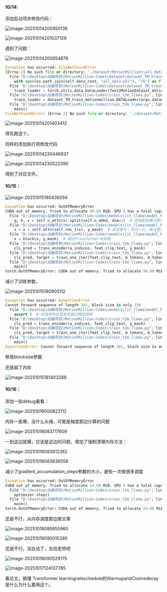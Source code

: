 #### 10/14:

添加启动项并修改代码：

![image-20251014200950136](Transform%E8%AE%AD%E7%BB%83%E6%B5%81%E7%A8%8B.assets/image-20251014200950136.png)

![image-20251014201037129](Transform%E8%AE%AD%E7%BB%83%E6%B5%81%E7%A8%8B.assets/image-20251014201037129.png)

遇到了问题：

![image-20251014200654876](Transform%E8%AE%AD%E7%BB%83%E6%B5%81%E7%A8%8B.assets/image-20251014200654876.png)

```python
Exception has occurred: FileNotFoundError
[Errno 2] No such file or directory: './dataset/MotionMillion\\all_data.pkl'
  File "D:\Desktop\动画项目\MotionMillion-Codes\dataset\dataset_TM_train_motionmillion.py", line 97, in __init__
    with open(os.path.join(self.data_root, "all_data.pkl"), "rb") as f:
  File "D:\Desktop\动画项目\MotionMillion-Codes\dataset\dataset_TM_train_motionmillion.py", line 214, in DATALoader
    train_loader = torch.utils.data.DataLoader(Text2MotionDataset_motionmillion(dataset_name, clip_model = clip_model, text_encode = text_encode, text_sum_way = text_sum_way, comp_device = comp_device, split = split, codebook_size = codebook_size, tokenizer_name = tokenizer_name, unit_length=unit_length, debug=debug, motion_type=motion_type, text_type=text_type, version=version),
  File "D:\Desktop\动画项目\MotionMillion-Codes\train_t2m_llama.py", line 324, in main
    train_loader = dataset_TM_train_motionmillion.DATALoader(args.dataname, args.batch_size, args.nb_code, args.vq_name, args.train_split, clip_model, args.text_encode, args.text_sum_way, comp_device, motion_type=args.motion_type, text_type=args.text_type, version=args.version, unit_length=2**args.down_t, debug=args.debug, num_workers=args.num_workers)
  File "D:\Desktop\动画项目\MotionMillion-Codes\train_t2m_llama.py", line 435, in <module>
    main()
FileNotFoundError: [Errno 2] No such file or directory: './dataset/MotionMillion\\all_data.pkl'
```

![image-20251014201403412](Transform%E8%AE%AD%E7%BB%83%E6%B5%81%E7%A8%8B.assets/image-20251014201403412.png)

得先跑这个。

同样的添加执行项修改代码

![image-20251014230446937](Transform%E8%AE%AD%E7%BB%83%E6%B5%81%E7%A8%8B.assets/image-20251014230446937.png)

![image-20251014230522390](Transform%E8%AE%AD%E7%BB%83%E6%B5%81%E7%A8%8B.assets/image-20251014230522390.png)

得到了对应文件。





#### 10/15：

![image-20251015180439294](Transform%E8%AE%AD%E7%BB%83%E6%B5%81%E7%A8%8B.assets/image-20251015180439294.png)

```python
Exception has occurred: OutOfMemoryError
CUDA out of memory. Tried to allocate 90.00 MiB. GPU 0 has a total capacity of 15.92 GiB of which 0 bytes is free. Of the allocated memory 28.16 GiB is allocated by PyTorch, and 1.59 GiB is reserved by PyTorch but unallocated. If reserved but unallocated memory is large try setting PYTORCH_CUDA_ALLOC_CONF=expandable_segments:True to avoid fragmentation.  See documentation for Memory Management  (https://pytorch.org/docs/stable/notes/cuda.html#environment-variables)
  File "D:\Desktop\动画项目\MotionMillion-Codes\models\lit_llama\model_hf.py", line 718, in forward
    q, k, v = self.c_attn(x).split(self.n_embd, dim=2)  # 将投影结果分割为Q、K、V
  File "D:\Desktop\动画项目\MotionMillion-Codes\models\lit_llama\model_hf.py", line 605, in forward
    x = x + self.attn(self.rms_1(x), y_mask)  # 自注意力：先归一化，再注意力，最后残差连接
  File "D:\Desktop\动画项目\MotionMillion-Codes\models\lit_llama\model_hf.py", line 244, in forward
    x = block(x, y_mask)  # 通过Transformer块处理
  File "D:\Desktop\动画项目\MotionMillion-Codes\train_t2m_llama.py", line 131, in train_one_iter
    cls_pred = trans_encoder(a_indices, feat_clip_text, y_mask)
  File "D:\Desktop\动画项目\MotionMillion-Codes\train_t2m_llama.py", line 356, in main
    cls_pred, target = train_one_iter(feat_clip_text, m_tokens, m_tokens_len, y_mask, trans_encoder, args, comp_device)
  File "D:\Desktop\动画项目\MotionMillion-Codes\train_t2m_llama.py", line 435, in <module>
    main()
torch.OutOfMemoryError: CUDA out of memory. Tried to allocate 90.00 MiB. GPU 0 has a total capacity of 15.92 GiB of which 0 bytes is free. Of the allocated memory 28.16 GiB is allocated by PyTorch, and 1.59 GiB is reserved by PyTorch but unallocated. If reserved but unallocated memory is large try setting PYTORCH_CUDA_ALLOC_CONF=expandable_segments:True to avoid fragmentation.  See documentation for Memory Management  (https://pytorch.org/docs/stable/notes/cuda.html#environment-variables)
```

减小了训练参数，

![image-20251015180905112](Transform%E8%AE%AD%E7%BB%83%E6%B5%81%E7%A8%8B.assets/image-20251015180905112.png)
```python
Exception has occurred: AssertionError
Cannot forward sequence of length 301, block size is only 150
  File "D:\Desktop\动画项目\MotionMillion-Codes\models\lit_llama\model_hf.py", line 231, in forward
    assert (  # 检查序列长度是否超过模型限制
  File "D:\Desktop\动画项目\MotionMillion-Codes\train_t2m_llama.py", line 131, in train_one_iter
    cls_pred = trans_encoder(a_indices, feat_clip_text, y_mask)
  File "D:\Desktop\动画项目\MotionMillion-Codes\train_t2m_llama.py", line 376, in main
    cls_pred, target = train_one_iter(feat_clip_text, m_tokens, m_tokens_len, y_mask, trans_encoder, args, comp_device)
  File "D:\Desktop\动画项目\MotionMillion-Codes\train_t2m_llama.py", line 455, in <module>
    main()
AssertionError: Cannot forward sequence of length 301, block size is only 150
```

修改blocksize参数

还是超了内存

![image-20251015181403288](Transform%E8%AE%AD%E7%BB%83%E6%B5%81%E7%A8%8B.assets/image-20251015181403288.png)





#### 10/16：

添加一些debug看看：

![image-20251016000823112](Transform%E8%AE%AD%E7%BB%83%E6%B5%81%E7%A8%8B.assets/image-20251016000823112.png)

内存一直爆，没什么头绪，可能是梯度那边计算的问题



![image-20251016083717609](Transform%E8%AE%AD%E7%BB%83%E6%B5%81%E7%A8%8B.assets/image-20251016083717609.png)

一到这边就爆，应该是这边的问题，增加了强制清理内存方法：

![image-20251016083812382](Transform%E8%AE%AD%E7%BB%83%E6%B5%81%E7%A8%8B.assets/image-20251016083812382.png)

![image-20251016083836558](Transform%E8%AE%AD%E7%BB%83%E6%B5%81%E7%A8%8B.assets/image-20251016083836558.png)

减小了gradient_accumulation_steps参数的大小，避免一次做很多调度

```python
Exception has occurred: OutOfMemoryError
CUDA out of memory. Tried to allocate 54.00 MiB. GPU 0 has a total capacity of 15.92 GiB of which 0 bytes is free. Of the allocated memory 27.90 GiB is allocated by PyTorch, and 1.84 GiB is reserved by PyTorch but unallocated. If reserved but unallocated memory is large try setting PYTORCH_CUDA_ALLOC_CONF=expandable_segments:True to avoid fragmentation.  See documentation for Memory Management  (https://pytorch.org/docs/stable/notes/cuda.html#environment-variables)
  File "D:\Desktop\动画项目\MotionMillion-Codes\train_t2m_llama.py", line 421, in main
    optimizer.step()
  File "D:\Desktop\动画项目\MotionMillion-Codes\train_t2m_llama.py", line 485, in <module>
    main()
torch.OutOfMemoryError: CUDA out of memory. Tried to allocate 54.00 MiB. GPU 0 has a total capacity of 15.92 GiB of which 0 bytes is free. Of the allocated memory 27.90 GiB is allocated by PyTorch, and 1.84 GiB is reserved by PyTorch but unallocated. If reserved but unallocated memory is large try setting PYTORCH_CUDA_ALLOC_CONF=expandable_segments:True to avoid fragmentation.  See documentation for Memory Management  (https://pytorch.org/docs/stable/notes/cuda.html#environment-variables)
```

还是不行，从内存调度那边做文章

![image-20251016085955960](Transform%E8%AE%AD%E7%BB%83%E6%B5%81%E7%A8%8B.assets/image-20251016085955960.png)

![image-20251016090015380](Transform%E8%AE%AD%E7%BB%83%E6%B5%81%E7%A8%8B.assets/image-20251016090015380.png)

还是不行，没办法了，去找老师吧

![image-20251016090529175](Transform%E8%AE%AD%E7%BB%83%E6%B5%81%E7%A8%8B.assets/image-20251016090529175.png)





![image-20251017124137785](Transform%E8%AE%AD%E7%BB%83%E6%B5%81%E7%A8%8B.assets/image-20251017124137785.png)

看论文，搞懂 Transformer learningrateschedule的WarmupandCosinedecay是什么为什么要用这个。